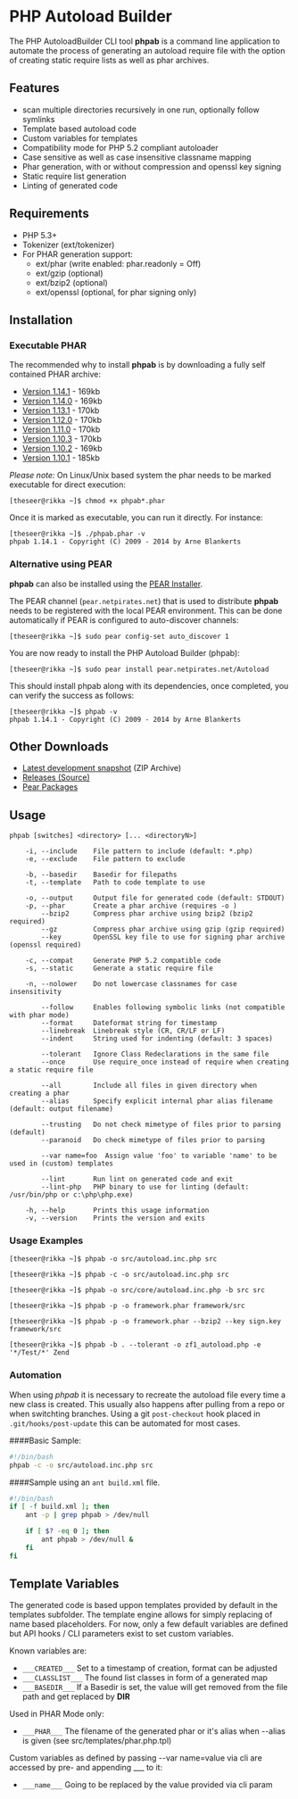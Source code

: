 # PHP Autoload Builder

The PHP AutoloadBuilder CLI tool **phpab** is a command line application to automate the process of generating
an autoload require file with the option of creating static require lists as well as phar archives.

## Features

* scan multiple directories recursively in one run, optionally follow symlinks
* Template based autoload code
* Custom variables for templates
* Compatibility mode for PHP 5.2 compliant autoloader
* Case sensitive as well as case insensitive classname mapping
* Phar generation, with or without compression and openssl key signing
* Static require list generation
* Linting of generated code

## Requirements

* PHP 5.3+
* Tokenizer (ext/tokenizer)
* For PHAR generation support:
    + ext/phar (write enabled: phar.readonly = Off)
    + ext/gzip (optional)
    + ext/bzip2 (optional)
    + ext/openssl (optional, for phar signing only)

## Installation

### Executable PHAR

The recommended why to install **phpab** is by downloading a fully self contained PHAR archive:

* [Version 1.14.1](http://phpab.net/phpab-1.14.1.phar) - 169kb
* [Version 1.14.0](http://phpab.net/phpab-1.14.0.phar) - 169kb
* [Version 1.13.1](http://phpab.net/phpab-1.13.1.phar) - 170kb
* [Version 1.12.0](http://phpab.net/phpab-1.12.0.phar) - 170kb
* [Version 1.11.0](http://phpab.net/phpab-1.11.0.phar) - 170kb
* [Version 1.10.3](http://phpab.net/phpab-1.10.3.phar) - 170kb
* [Version 1.10.2](http://phpab.net/phpab-1.10.2.phar) - 169kb
* [Version 1.10.1](http://phpab.net/phpab-1.10.1.phar) - 185kb

_Please note:_
On Linux/Unix based system the phar needs to be marked executable for direct execution:
```
[theseer@rikka ~]$ chmod +x phpab*.phar
```

Once it is marked as executable, you can run it directly. For instance:

```
[theseer@rikka ~]$ ./phpab.phar -v
phpab 1.14.1 - Copyright (C) 2009 - 2014 by Arne Blankerts
```

### Alternative using PEAR

**phpab** can also be installed using the [PEAR Installer](http://pear.php.net/manual/en/guide.users.commandline.cli.php).

The PEAR channel (`pear.netpirates.net`) that is used to distribute **phpab** needs to be registered with the
local PEAR environment. This can be done automatically if PEAR is configured to auto-discover channels:

```
[theseer@rikka ~]$ sudo pear config-set auto_discover 1
```

You are now ready to install the PHP Autoload Builder (phpab):

```
[theseer@rikka ~]$ sudo pear install pear.netpirates.net/Autoload
```

This should install phpab along with its dependencies, once completed, you can verify the success as follows:

```
[theseer@rikka ~]$ phpab -v
phpab 1.14.1 - Copyright (C) 2009 - 2014 by Arne Blankerts
```

## Other Downloads

* [Latest development snapshot](https://github.com/theseer/Autoload/archive/master.zip)</a> (ZIP Archive)
* [Releases (Source)](https://github.com/theseer/Autoload/tags)
* [Pear Packages](http://pear.netpirates.net/)

## Usage
```
phpab [switches] <directory> [... <directoryN>]

    -i, --include    File pattern to include (default: *.php)
    -e, --exclude    File pattern to exclude

    -b, --basedir    Basedir for filepaths
    -t, --template   Path to code template to use

    -o, --output     Output file for generated code (default: STDOUT)
    -p, --phar       Create a phar archive (requires -o )
        --bzip2      Compress phar archive using bzip2 (bzip2 required)
        --gz         Compress phar archive using gzip (gzip required)
        --key        OpenSSL key file to use for signing phar archive (openssl required)

    -c, --compat     Generate PHP 5.2 compatible code
    -s, --static     Generate a static require file

    -n, --nolower    Do not lowercase classnames for case insensitivity

        --follow     Enables following symbolic links (not compatible with phar mode)
        --format     Dateformat string for timestamp
        --linebreak  Linebreak style (CR, CR/LF or LF)
        --indent     String used for indenting (default: 3 spaces)

        --tolerant   Ignore Class Redeclarations in the same file
        --once       Use require_once instead of require when creating a static require file

        --all        Include all files in given directory when creating a phar
        --alias      Specify explicit internal phar alias filename (default: output filename)

        --trusting   Do not check mimetype of files prior to parsing (default)
        --paranoid   Do check mimetype of files prior to parsing

        --var name=foo  Assign value 'foo' to variable 'name' to be used in (custom) templates

        --lint       Run lint on generated code and exit
        --lint-php   PHP binary to use for linting (default: /usr/bin/php or c:\php\php.exe)

    -h, --help       Prints this usage information
    -v, --version    Prints the version and exits
```
### Usage Examples

    [theseer@rikka ~]$ phpab -o src/autoload.inc.php src

    [theseer@rikka ~]$ phpab -c -o src/autoload.inc.php src

    [theseer@rikka ~]$ phpab -o src/core/autoload.inc.php -b src src

    [theseer@rikka ~]$ phpab -p -o framework.phar framework/src

    [theseer@rikka ~]$ phpab -p -o framework.phar --bzip2 --key sign.key framework/src

    [theseer@rikka ~]$ phpab -b . --tolerant -o zf1_autoload.php -e '*/Test/*' Zend


### Automation

When using *phpab* it is necessary to recreate the autoload file every time a new class is created.
This usually also happens after pulling from a repo or when switchting branches.
Using a git `post-checkout` hook placed in `.git/hooks/post-update` this can be automated for most cases.

####Basic Sample:

```bash
#!/bin/bash
phpab -c -o src/autoload.inc.php src
```

####Sample using an `ant build.xml` file.

```bash
#!/bin/bash
if [ -f build.xml ]; then
    ant -p | grep phpab > /dev/null

    if [ $? -eq 0 ]; then
        ant phpab > /dev/null &
    fi
fi
```


## Template Variables

The generated code is based uppon templates provided by default in the templates subfolder. The template engine
allows for simply replacing of name based placeholders. For now, only a few default variables are defined
but API hooks / CLI parameters exist to set custom variables.

Known variables are:
* ```___CREATED___```     Set to a timestamp of creation, format can be adjusted
* ```___CLASSLIST___```   The found list classes in form of a generated map
* ```___BASEDIR___```     If a Basedir is set, the value will get removed from the file path and get replaced by __DIR__

Used in PHAR Mode only:
* ```___PHAR___```         The filename of the generated phar or it's alias when --alias is given (see src/templates/phar.php.tpl)

Custom variables as defined by passing --var name=value via cli are accessed by pre- and appending ___ to it:
* ```___name___```         Going to be replaced by the value provided via cli param
